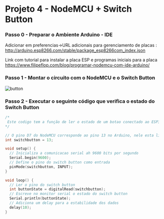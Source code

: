 # Projeto 4 - NodeMCU + Switch Button
### Passo 0 - Preparar o Ambiente Arduino - IDE
Adicionar em preferencias->URL adicionais para gerenciamento de placas : http://arduino.esp8266.com/stable/package_esp8266com_index.json

Link com tutorial para instalar a placa ESP e programas iniciais para a placa
https://www.filipeflop.com/blog/programar-nodemcu-com-ide-arduino/


### Passo 1 - Montar o circuito com o NodeMCU e o Switch Button
![button]()


### Passo 2 - Executar o seguinte código que verifica o estado do Switch Button

```c++
/*
 Este codigo tem a função de ler o estado de um botao conectado ao ESP32 e exibe o estado no monitor serial.
*/

// O pino D7 do NodeMCU corresponde ao pino 13 no Arduino, nele esta ligado o switch button; nomeamos ele
int switchbutton = 13;

void setup() {
  // Inicializa a comunicacao serial ah 9600 bits por segundo
  Serial.begin(9600);
  // Define o pino do switch button como entrada
  pinMode(switchbutton, INPUT);
}

void loop() {
  // Ler o pino do switch button
  int buttonState = digitalRead(switchbutton);
  // Escreve no monitor serial o estado do switch button
  Serial.println(buttonState);
  // Adiciona um delay para a estabilidade dos dados
  delay(10);
}

```
